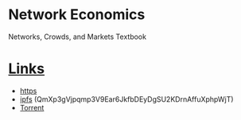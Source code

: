 # Network Economics
Networks, Crowds, and Markets Textbook

# [Links](https://www.cs.cornell.edu/home/kleinber/networks-book/)
- [https](https://github.com/argosopentech/Network-Economics/raw/main/networks-book.pdf)
- [ipfs](ipfs://QmXp3gVjpqmp3V9Ear6JkfbDEyDgSU2KDrnAffuXphpWjT) (QmXp3gVjpqmp3V9Ear6JkfbDEyDgSU2KDrnAffuXphpWjT)
- [Torrent](https://github.com/argosopentech/Network-Economics/raw/main/networks-book.pdf.torrent)
